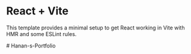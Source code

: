 # React + Vite

This template provides a minimal setup to get React working in Vite with HMR and some ESLint rules.

#   H a n a n - s - P o r t f o l i o  
 